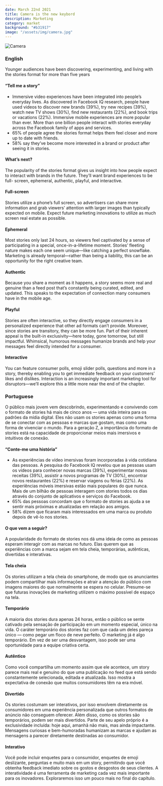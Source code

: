 ```yaml
---
date: March 22nd 2021
title: Camera is the new keybord
description: Marketing
category: market
background: "#b31917"
image: "/assets/img/camera.jpg"
---
```


![Camera](/assets/img/camera.jpg)

### English

Younger audiences have been discovering, experimenting, and living with the
stories format for more than five years

#### “Tell me a story”

- Immersive video experiences have been integrated into people’s everyday
  lives. As discovered in Facebook IQ research, people have used videos to
  discover new brands (39%), try new recipes (39%), watch new TV shows
  (30%), find new restaurants (22%), and book trips or vacations (22%).
  Immersive mobile experiences are more popular than ever. More than one
  billion people interact with stories everyday across the Facebook family of
  apps and services.
- 65% of people agree the stories format helps them feel closer and more up
  to date with friends.
- 58% say they’ve become more interested in a brand or product after seeing
  it in stories.

#### What’s next?

The popularity of the stories format gives us insight into how people expect to
interact with brands in the future. They’ll want brand experiences to be full-
screen, ephemeral, authentic, playful, and interactive.

#### Full-screen

Stories utilize a phone’s full screen, so advertisers can share more information
and grab viewers’ attention with larger images than typically expected on
mobile. Expect future marketing innovations to utilize as much screen real
estate as possible.

#### Ephemeral

Most stories only last 24 hours, so viewers feel captivated by a sense of
participating in a special, once-in-a-lifetime moment. Stories’ fleeting nature
makes each one seem unique—like catching a perfect snowflake. Marketing
is already temporal—rather than being a liability, this can be an opportunity for
the right creative team.

#### Authentic

Because you share a moment as it happens, a story seems more real and
genuine than a feed post that’s constantly being curated, edited, and updated.
This speaks to the expectation of connection many consumers have in the
mobile age.

#### Playful

Stories are often interactive, so they directly engage consumers in a
personalized experience that other ad formats can’t provide. Moreover, since
stories are transitory, they can be more fun. Part of their inherent appeal is the
built-in exclusivity—here today, gone tomorrow, but still impactful. Whimsical,
humorous messages humanize brands and help your messages feel directly
intended for a consumer.

#### Interactive

You can feature consumer polls, emoji slider polls, questions and more in a
story, thereby enabling you to get immediate feedback on your customers’
likes and dislikes. Interaction is an increasingly important marketing tool for
disruptors—we’ll explore this a little more near the end of the chapter.

### Portuguese

O público mais jovem vem descobrindo, experimentando e convivendo com o
formato de stories há mais de cinco anos — uma vida inteira para os padrões
da mídia digital. Eles não usam os stories apenas como uma forma de se
conectar com as pessoas e marcas que gostam, mas como uma forma de
vivenciar o mundo. Para a geração Z, a importância do formato de stories
está na capacidade de proporcionar meios mais imersivos e intuitivos de
conexão.

#### “Conte-me uma história”

- As experiências de vídeo imersivas foram incorporadas à vida cotidiana das
  pessoas. A pesquisa do Facebook IQ revelou que as pessoas usam os
  vídeos para conhecer novas marcas (39%), experimentar novas receitas
  (39%), assistir a novos programas de TV (30%), encontrar novos restaurantes
  (22%) e reservar viagens ou férias (22%). As experiências móveis imersivas
  estão mais populares do que nunca. Mais de um bilhão de pessoas interagem
  com stories todos os dias através do conjunto de aplicativos e serviços do
  Facebook.
- 65% das pessoas concordam que o formato de stories as ajuda a se sentir
  mais próximas e atualizadas em relação aos amigos.
- 58% dizem que ficaram mais interessados em uma marca ou produto depois
  de vê-lo nos stories.

#### O que vem a seguir?

A popularidade do formato de stories nos dá uma ideia de como as pessoas
esperam interagir com as marcas no futuro. Elas querem que as experiências
com a marca sejam em tela cheia, temporárias, autênticas, divertidas e
interativas.

#### Tela cheia

Os stories utilizam a tela cheia do smartphone, de modo que os anunciantes
podem compartilhar mais informações e atrair a atenção do público com
imagens maiores do que normalmente se espera no celular. Presume-se que
futuras inovações de marketing utilizem o máximo possível de espaço na tela.

#### Temporário

A maioria dos stories dura apenas 24 horas, então o público se sente
cativado pela sensação de participação em um momento especial, único na
vida. O caráter temporário dos stories faz com que cada um deles pareça
único — como pegar um floco de neve perfeito. O marketing já é algo
temporário. Em vez de ser uma desvantagem, isso pode ser uma
oportunidade para a equipe criativa certa.

#### Autêntico

Como você compartilha um momento assim que ele acontece, um story
parece mais real e genuíno do que uma publicação no feed que está sendo
constantemente selecionada, editada e atualizada. Isso mostra a expectativa
de conexão que muitos consumidores têm na era móvel.

#### Divertido

Os stories costumam ser interativos, por isso envolvem diretamente os
consumidores em uma experiência personalizada que outros formatos de
anúncio não conseguem oferecer. Além disso, como os stories são
temporários, podem ser mais divertidos. Parte de seu apelo próprio é a
exclusividade incluída: hoje aqui, amanhã não mais, mas ainda impactante.
Mensagens curiosas e bem-humoradas humanizam as marcas e ajudam as
mensagens a parecer diretamente destinadas ao consumidor.

#### Interativo

Você pode incluir enquetes para o consumidor, enquetes de emoji deslizante,
perguntas e muito mais em um story, permitindo que você obtenha feedback
imediato sobre os gostos e desgostos de seus clientes. A interatividade é
uma ferramenta de marketing cada vez mais importante para os inovadores.
Exploraremos isso um pouco mais no final do capítulo.
